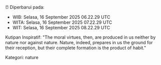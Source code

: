 ⏰ Diperbarui pada:
- WIB: Selasa, 16 September 2025 06.22.29 UTC
- WITA: Selasa, 16 September 2025 07.22.29 UTC
- WIT: Selasa, 16 September 2025 08.22.29 UTC

Kutipan Inspiratif:
"The moral virtues, then, are produced in us neither by nature nor against nature. Nature, indeed, prepares in us the ground for their reception, but their complete formation is the product of habit."


Kategori: nature

